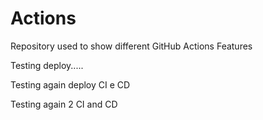 # Actions 

Repository used to show different GitHub Actions Features

Testing deploy.....

Testing again deploy CI e CD

Testing again 2 CI and CD

